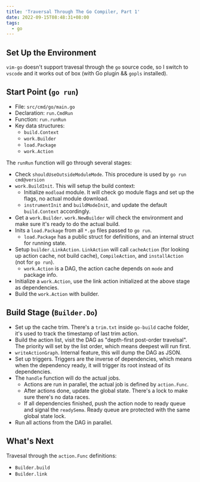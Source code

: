 ```yaml
---
title: 'Traversal Through The Go Compiler, Part 1'
date: 2022-09-15T08:48:31+08:00
tags:
  - go
---
```


## Set Up the Environment

`vim-go` doesn't support travesal through the `go` source code, so I switch to `vscode` and it works out of box (with Go plugin && `gopls` installed).

## Start Point (`go run`)

- File: `src/cmd/go/main.go`
- Declaration: `run.CmdRun`
- Function: `run.runRun`
- Key data structures:
  - `build.Context`
  - `work.Builder`
  - `load.Package`
  - `work.Action`

The `runRun` function will go through several stages:

- Check `shouldUseOutsideModuleMode`. This procedure is used by `go run cmd@version`
- `work.BuildInit`. This will setup the build context:
  - Initialize `modload` module. It will check go module flags and set up the flags, no actual module download.
  - `instrumentInit` and `buildModeInit`, and update the default `build.Context` accordingly.
- Get a `work.Builder`. `work.NewBuilder` will check the environment and make sure it's ready to do the actual build.
- Inits a `load.Package` from all `*.go` files passed to `go run`.
  - `load.Package` has a public struct for definitions, and an internal struct for running state.
- Setup `builder.LinkAction`. `LinkAction` will call `cacheAction` (for looking up action cache, not build cache), `CompileAction`, and `installAction` (not for `go run`).
  - `work.Action` is a DAG, the action cache depends on `mode` and package info.
- Initialize a `work.Action`, use the link action initialized at the above stage as dependencies.
- Build the `work.Action` with builder.

## Build Stage (`Builder.Do`)

- Set up the cache trim. There's a `trim.txt` inside `go-build` cache folder, it's used to track the timestamp of last trim action.
- Build the action list, visit the DAG as "depth-first post-order travelsal". The priority will set by the list order, which means deepest will run first.
- `writeActionGraph`. Internal feature, this will dump the DAG as JSON.
- Set up triggers. Triggers are the inverse of dependencies, which means when the dependency ready, it will trigger its root instead of its dependencies.
- The `handle` function will do the actual jobs.
  - Actions are run in parallel, the actual job is defined by `action.Func`.
  - After actions done, update the global state. There's a lock to make sure there's no data races.
  - If all dependencies finished, push the action node to ready queue and signal the `readySema`. Ready queue are protected with the same global state lock.
- Run all actions from the DAG in parallel.

## What's Next

Travesal through the `action.Func` definitions:

- `Builder.build`
- `Builder.link`
